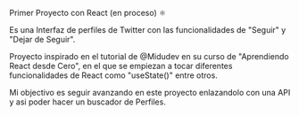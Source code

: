 Primer Proyecto con React (en proceso) ⚛


Es una Interfaz de perfiles de Twitter con las funcionalidades de "Seguir" y "Dejar de Seguir".

Proyecto inspirado en el tutorial de @Midudev en su curso de "Aprendiendo React desde Cero", en el que se empiezan
a tocar diferentes funcionalidades de React como "useState()" entre otros. 

Mi objectivo es seguir avanzando en este proyecto enlazandolo con una API y asi poder hacer un buscador de Perfiles. 



